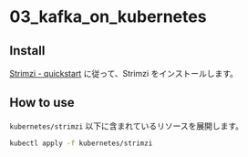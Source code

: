 # 03_kafka_on_kubernetes

## Install

[Strimzi - quickstart](https://strimzi.io/quickstarts/) に従って、Strimzi をインストールします。

## How to use

`kubernetes/strimzi` 以下に含まれているリソースを展開します。

```sh
kubectl apply -f kubernetes/strimzi
```
